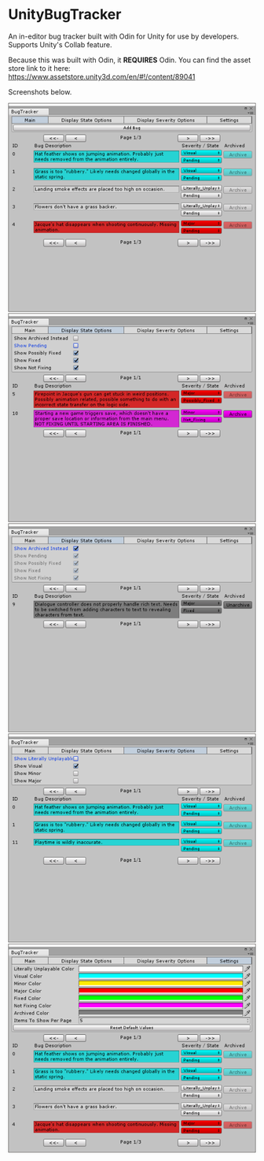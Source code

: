 # UnityBugTracker
An in-editor bug tracker built with Odin for Unity for use by developers. Supports Unity's Collab feature. 

Because this was built with Odin, it **REQUIRES** Odin. You can find the asset store link to it here: https://www.assetstore.unity3d.com/en/#!/content/89041

Screenshots below.

![Screenshot 1, Main page](images/Screen1.png)
![alt tag](images/Screen2.png)
![alt tag](images/Screen3.png)
![alt tag](images/Screen4.png)
![alt tag](images/Screen5.png)
